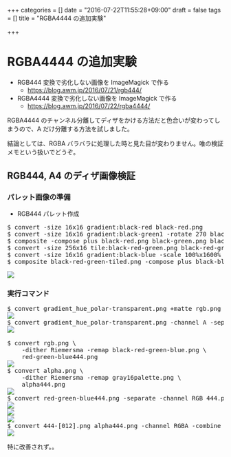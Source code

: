 +++
categories = []
date = "2016-07-22T11:55:28+09:00"
draft = false
tags = []
title = "RGBA4444 の追加実験"

+++

# RGBA4444 の追加実験

- RGB444 変換で劣化しない画像を ImageMagick で作る
  - https://blog.awm.jp/2016/07/21/rgb444/
- RGBA4444 変換で劣化しない画像を ImageMagick で作る
  - https://blog.awm.jp/2016/07/22/rgba4444/

RGBA4444 のチャンネル分離してディザをかける方法だと色合いが変わってしまうので、A だけ分離する方法を試しました。

結論としては、RGBA バラバラに処理した時と見た目が変わりません。唯の検証メモという扱いでどうぞ。

## RGB444, A4 のディザ画像検証

### パレット画像の準備

- RGB444 パレット作成
<pre>
$ convert -size 16x16 gradient:black-red black-red.png
$ convert -size 16x16 gradient:black-green1 -rotate 270 black-green.png
$ composite -compose plus black-red.png black-green.png black-red-green.png
$ convert -size 256x16 tile:black-red-green.png black-red-green-tiled.png
$ convert -size 16x16 gradient:black-blue -scale 100%x1600% -rotate 270 black-blue.png
$ composite black-red-green-tiled.png -compose plus black-blue.png black-red-green-blue.png
</pre>
<img src="../black-red-green-blue.png" />

### 実行コマンド

<pre>
$ convert gradient_hue_polar-transparent.png +matte rgb.png
<img src="../rgb.png" />
$ convert gradient_hue_polar-transparent.png -channel A -separate alpha.png
<img src="../alpha.png" />

$ convert rgb.png \
	-dither Riemersma -remap black-red-green-blue.png \
	red-green-blue444.png
<img src="../red-green-blue444.png" />
$ convert alpha.png \
	-dither Riemersma -remap gray16palette.png \
	alpha444.png
<img src="../alpha444.png" />
$ convert red-green-blue444.png -separate -channel RGB 444.png
<img src="../444-0.png" />
<img src="../444-1.png" />
<img src="../444-2.png" />
$ convert 444-[012].png alpha444.png -channel RGBA -combine red-green-blue-alpha4444.png
<img src="../red-green-blue-alpha4444.png" />
</pre>

特に改善されず。。
